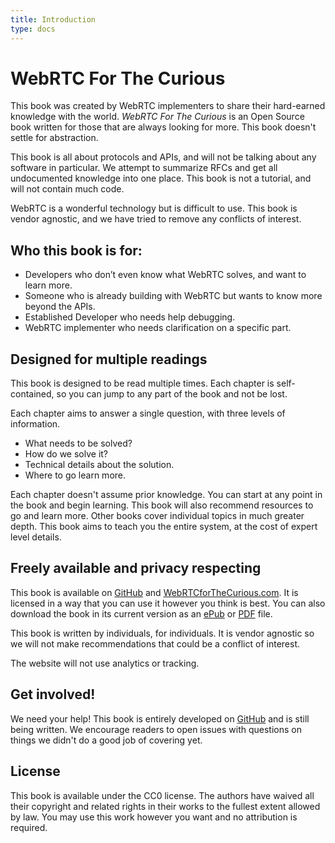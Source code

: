 ```yaml
---
title: Introduction
type: docs
---
```


# WebRTC For The Curious

This book was created by WebRTC implementers to share their hard-earned knowledge with the world.
*WebRTC For The Curious* is an Open Source book written for those that are always looking for more.
This book doesn't settle for abstraction.

This book is all about protocols and APIs, and will not be talking about any software in particular.
We attempt to summarize RFCs and get all undocumented knowledge into one place. This book is not a tutorial,
and will not contain much code.

WebRTC is a wonderful technology but is difficult to use. This book is vendor agnostic, and we have tried to
remove any conflicts of interest.

## Who this book is for:

* Developers who don’t even know what WebRTC solves, and want to learn more.
* Someone who is already building with WebRTC but wants to know more beyond the APIs.
* Established Developer who needs help debugging.
* WebRTC implementer who needs clarification on a specific part.

## Designed for multiple readings

This book is designed to be read multiple times. Each chapter is self-contained, so you can jump to any part of the book and not be lost.

Each chapter aims to answer a single question, with three levels of information.

* What needs to be solved?
* How do we solve it?
* Technical details about the solution.
* Where to go learn more.

Each chapter doesn't assume prior knowledge. You can start at any point in the book and begin learning. This book will also recommend resources
to go and learn more. Other books cover individual topics in much greater depth. This book aims to teach you the entire system, at the cost of expert level details.

## Freely available and privacy respecting

This book is available on [GitHub](https://github.com/webrtc-for-the-curious/webrtc-for-the-curious) and [WebRTCforTheCurious.com](https://webrtcforthecurious.com).
It is licensed in a way that you can use it however you think is best. You can also download the book in its current version as an [ePub](https://webrtcforthecurious.com/docs/webrtc-for-the-curious.epub)
or [PDF](https://webrtcforthecurious.com/docs/webrtc-for-the-curious.pdf) file.

This book is written by individuals, for individuals. It is vendor agnostic so we will not
make recommendations that could be a conflict of interest.

The website will not use analytics or tracking.

## Get involved!

We need your help! This book is entirely developed on [GitHub](https://github.com/webrtc-for-the-curious/webrtc-for-the-curious)
and is still being written. We encourage readers to open issues with questions on things we didn't do a good job of covering yet.

## License

This book is available under the CC0 license. The authors have waived all their copyright and related rights in their works to the fullest
extent allowed by law. You may use this work however you want and no attribution is required.

